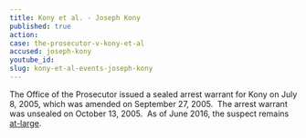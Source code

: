 ```yaml
---
title: Kony et al. - Joseph Kony
published: true
action:
case: the-prosecutor-v-kony-et-al
accused: joseph-kony
youtube_id:
slug: kony-et-al-events-joseph-kony
---
```



The Office of the Prosecutor issued a sealed arrest warrant for Kony on July 8, 2005, which was amended on September 27, 2005.&nbsp; The arrest warrant was unsealed on October 13, 2005.&nbsp; As of June 2016, the suspect remains [at-large](http://www.theguardian.com/world/2014/nov/06/joseph-kony-hiding-sudan-border-report-lra).&nbsp;